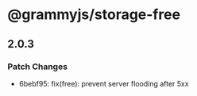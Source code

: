 # @grammyjs/storage-free

## 2.0.3

### Patch Changes

- 6bebf95: fix(free): prevent server flooding after 5xx
